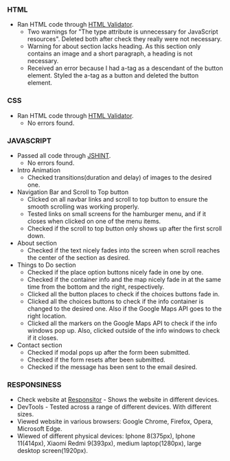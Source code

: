 ### HTML

- Ran HTML code through [HTML Validator](https://validator.w3.org/).
  - Two warnings for "The type attribute is unnecessary for JavaScript resources". Deleted both after check they really were not necessary.
  - Warning for about section lacks heading. As this section only contains an image and a short paragraph, a heading is not necessary.
  - Received an error because I had a-tag as a descendant of the button element. Styled the a-tag as a button and deleted the button element.

### CSS

- Ran HTML code through [HTML Validator](https://jigsaw.w3.org/css-validator/).
  - No errors found.

### JAVASCRIPT

- Passed all code through [JSHINT](https://jshint.com/).
  - No errors found.
- Intro Animation
  - Checked transitions(duration and delay) of images to the desired one.
- Navigation Bar and Scroll to Top button
  - Clicked on all navbar links and scroll to top button to ensure the smooth scrolling was working properly.
  - Tested links on small screens for the hamburger menu, and if it closes when clicked on one of the menu items.
  - Checked if the scroll to top button only shows up after the first scroll down.
- About section
  - Checked if the text nicely fades into the screen when scroll reaches the center of the section as desired.
- Things to Do section
  - Checked if the place option buttons nicely fade in one by one.
  - Checked if the container info and the map nicely fade in at the same time from the bottom and the right, respectively.
  - Clicked all the button places to check if the choices buttons fade in.
  - Clicked all the choices buttons to check if the info container is changed to the desired one. Also if the Google Maps API goes to the right location.
  - Clicked all the markers on the Google Maps API to check if the info windows pop up. Also, clicked outside of the info windows to check if it closes.
- Contact section
  - Checked if modal pops up after the form been submitted.
  - Checked if the form resets after been submitted.
  - Checked if the message has been sent to the email desired.

### RESPONSINESS
- Check website at [Responsitor](https://www.responsinator.com/) - Shows the website in different devices.
- DevTools - Tested across a range of different devices. With different sizes.
- Viewed website in various browsers: Google Chrome, Firefox, Opera, Microsoft Edge.
- Wiewed of different physical devices: Iphone 8(375px), Iphone 11(414px), Xiaomi Redmi 9(393px), medium laptop(1280px), large desktop screen(1920px).